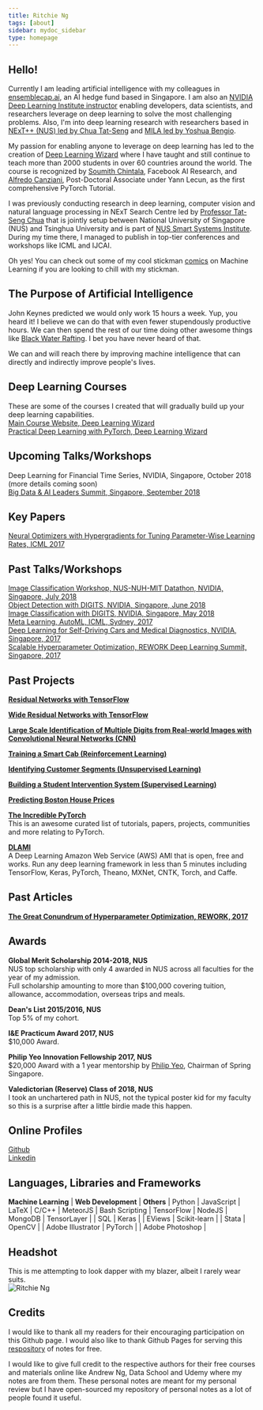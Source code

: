 ```yaml
---
title: Ritchie Ng
tags: [about]
sidebar: mydoc_sidebar
type: homepage
---
```

## Hello! 
Currently I am leading artificial intelligence with my colleagues in [ensemblecap.ai](https://ensemblecap.ai/), an AI hedge fund based in Singapore. I am also an [NVIDIA Deep Learning Institute instructor](https://www.facebook.com/nus.nvidia/) enabling developers, data scientists, and researchers leverage on deep learning to solve the most challenging problems. Also, I'm into deep learning research with researchers based in [NExT++ (NUS) led by Chua Tat-Seng](http://www.nextcenter.org/) and [MILA led by Yoshua Bengio](https://mila.quebec/en/). 

My passion for enabling anyone to leverage on deep learning has led to the creation of [Deep Learning Wizard](https://www.deeplearningwizard.com/) where I have taught and still continue to teach more than 2000 students in over 60 countries around the world. The course is recognized by [Soumith Chintala](https://pytorch.org/2018/01/19/a-year-in.html), Facebook AI Research, and [Alfredo Canziani](https://www.linkedin.com/feed/update/urn:li:activity:6407592585275142144), Post-Doctoral Associate under Yann Lecun, as the first comprehensive PyTorch Tutorial. 
 
I was previously conducting research in deep learning, computer vision and natural language processing in NExT Search Centre led by [Professor Tat-Seng Chua](http://www.comp.nus.edu.sg/~chuats/) that is jointly setup between National University of Singapore (NUS) and Tsinghua University and is part of [NUS Smart Systems Institute](http://ssi.nus.edu.sg/#homepage). During my time there, I managed to publish in top-tier conferences and workshops like ICML and IJCAI.

Oh yes! You can check out some of my cool stickman [comics](http://www.ritchieng.com/tag_comic_series/) on Machine Learning if you are looking to chill with my stickman.

## The Purpose of Artificial Intelligence
John Keynes predicted we would only work 15 hours a week. Yup, you heard it! I believe we can do that with even fewer stupendously productive hours. We can then spend the rest of our time doing other awesome things like [Black Water Rafting](http://www.waitomo.com/black-water-rafting/Pages/default.aspx). I bet you have never heard of that.

We can and will reach there by improving machine intelligence that can directly and indirectly improve people's lives.

## Deep Learning Courses
These are some of the courses I created that will gradually build up your deep learning capabilities.
<br />[Main Course Website, Deep Learning Wizard](https://www.deeplearningwizard.com/)
<br />[Practical Deep Learning with PyTorch, Deep Learning Wizard](https://www.udemy.com/practical-deep-learning-with-pytorch/?couponCode=DEEPWIZARD)

## Upcoming Talks/Workshops
Deep Learning for Financial Time Series, NVIDIA, Singapore, October 2018 (more details coming soon)
<br /> [Big Data & AI Leaders Summit, Singapore, September 2018](https://forwardleading.co.uk/meetings/big-data-ai-leaders-singapore-2018)

## Key Papers
[Neural Optimizers with Hypergradients for Tuning Parameter-Wise Learning Rates, ICML 2017](https://sites.google.com/site/automl2017icml/accepted-papers/AutoML_2017_paper_7.pdf)

## Past Talks/Workshops
[Image Classification Workshop, NUS-NUH-MIT Datathon, NVIDIA, Singapore, July 2018](http://www.nus-datathon.com/workshop)
<br />[Object Detection with DIGITS, NVIDIA, Singapore, June 2018](https://www.facebook.com/nus.nvidia/posts/166945523975924)
<br />[Image Classification with DIGITS, NVIDIA, Singapore, May 2018](http://www.ritchieng.com/nvidia-dli/nvidia-dli-deep-learning-workshop)
<br />[Meta Learning, AutoML, ICML, Sydney, 2017](https://sites.google.com/site/automl2017icml/accepted-papers)
<br />[Deep Learning for Self-Driving Cars and Medical Diagnostics, NVIDIA, Singapore, 2017](http://www.ritchieng.com/events/deep-learning-self-driving-cars-medical-nvidia)
<br />[Scalable Hyperparameter Optimization, REWORK Deep Learning Summit, Singapore, 2017](https://www.re-work.co/events/deep-learning-summit-singapore-april-2017)

## Past Projects
**[Residual Networks with TensorFlow](https://github.com/ritchieng/resnet-tensorflow)**

**[Wide Residual Networks with TensorFlow](https://github.com/ritchieng/wideresnet-tensorlayer)**

**[Large Scale Identification of Multiple Digits from Real-world Images with Convolutional Neural Networks (CNN)](https://github.com/ritchieng/NumNum)**

**[Training a Smart Cab (Reinforcement Learning)](http://www.ritchieng.com/machine-learning-proj-smart-cab/)**

**[Identifying Customer Segments (Unsupervised Learning)](http://www.ritchieng.com/machine-learning-project-customer-segments/)**

**[Building a Student Intervention System (Supervised Learning)](http://www.ritchieng.com/machine-learning-project-student-intervention/)**

**[Predicting Boston House Prices](http://www.ritchieng.com/machine-learning-project-boston-home-prices/)** 

**[The Incredible PyTorch](https://github.com/ritchieng/the-incredible-pytorch)**
<br /> This is an awesome curated list of tutorials, papers, projects, communities and more relating to PyTorch.

**[DLAMI](https://github.com/ritchieng/dlami)**
<br /> A Deep Learning Amazon Web Service (AWS) AMI that is open, free and works. Run any deep learning framework in less than 5 minutes including TensorFlow, Keras, PyTorch, Theano, MXNet, CNTK, Torch, and Caffe.

## Past Articles
**[The Great Conundrum of Hyperparameter Optimization, REWORK, 2017](https://re-work.co/blog/deep-learning-ritchie-ng-nus-singapore-regularization-hyperparameter-optimization)**

## Awards

**Global Merit Scholarship 2014-2018, NUS**
<br /> NUS top scholarship with only 4 awarded in NUS across all faculties for the year of my admission.
<br /> Full scholarship amounting to more than $100,000 covering tuition, allowance, accommodation, overseas trips and meals.

**Dean's List 2015/2016, NUS**
<br /> Top 5% of my cohort.

**I&E Practicum Award 2017, NUS**
<br /> $10,000 Award.

**Philip Yeo Innovation Fellowship 2017, NUS**
<br /> $20,000 Award with a 1 year mentorship by [Philip Yeo](https://en.wikipedia.org/wiki/Philip_Yeo), Chairman of Spring Singapore.

**Valedictorian (Reserve) Class of 2018, NUS**
<br /> I took an unchartered path in NUS, not the typical poster kid for my faculty so this is a surprise after a little birdie made this happen.

## Online Profiles
[Github](https://github.com/ritchieng)
<br />[Linkedin](https://www.linkedin.com/in/ritchieng)

## Languages, Libraries and Frameworks

**Machine Learning**   | **Web Development** | **Others**     |
Python                 | JavaScript          | LaTeX          |
C/C++                  | MeteorJS            | Bash Scripting |
TensorFlow             | NodeJS              | MongoDB        |
TensorLayer            |                     | SQL            | 
Keras                  |                     | EViews            |
Scikit-learn           |                     | Stata             |
OpenCV                 |                     | Adobe Illustrator | 
PyTorch                |                     | Adobe Photoshop   | 
 
## Headshot
This is me attempting to look dapper with my blazer, albeit I rarely wear suits.
<br />
![Ritchie Ng](https://res.cloudinary.com/ritchieng/image/upload/v1468818829/ritchieng.com/ritchieng_web_gt0o50.png)

## Credits
I would like to thank all my readers for their encouraging participation on this Github page. I would also like to thank Github Pages for serving this [respository](https://github.com/ritchieng/ritchieng.github.io) of notes for free.  

I would like to give full credit to the respective authors for their free courses and materials online like Andrew Ng, Data School and Udemy where my notes are from them. These personal notes are meant for my personal review but I have open-sourced my repository of personal notes as a lot of people found it useful. 